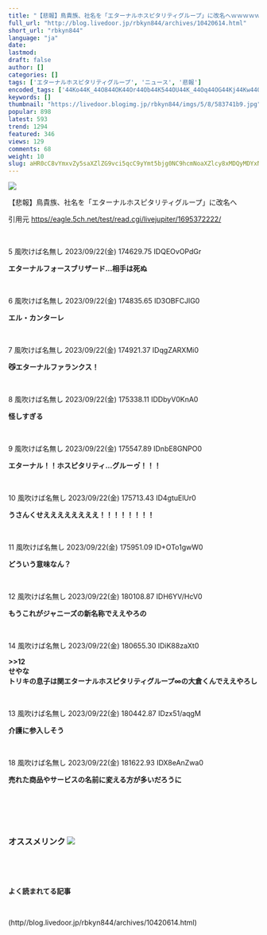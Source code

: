 ```yaml
---
title: "【悲報】鳥貴族、社名を「エターナルホスピタリティグループ」に改名へｗｗｗｗｗｗ"
full_url: "http://blog.livedoor.jp/rbkyn844/archives/10420614.html"
short_url: "rbkyn844"
language: "ja"
date: 
lastmod: 
draft: false
author: []
categories: []
tags: ['エターナルホスピタリティグループ', 'ニュース', '悲報']
encoded_tags: ['44Ko44K_44O844OK44Or44Ob44K544OU44K_44Oq44OG44Kj44Kw44Or44O844OX', '44OL44Ol44O844K5', '5oKy5aCx']
keywords: []
thumbnail: "https://livedoor.blogimg.jp/rbkyn844/imgs/5/8/583741b9.jpg"
popular: 898
latest: 593
trend: 1294
featured: 346
views: 129
comments: 68
weight: 10
slug: aHR0cC8vYmxvZy5saXZlZG9vci5qcC9yYmt5bjg0NC9hcmNoaXZlcy8xMDQyMDYxNC5odG1s
---
```


![](https://livedoor.blogimg.jp/rbkyn844/imgs/5/8/583741b9.jpg)

<div><p>【悲報】鳥貴族、社名を「エターナルホスピタリティグループ」に改名へ</p><p>引用元 <a href='https//eagle.5ch.net/test/read.cgi/livejupiter/1695372222/' target='_blank'>https//eagle.5ch.net/test/read.cgi/livejupiter/1695372222/</a></p><br> <p class='res1'>5 風吹けば名無し 2023/09/22(金) 174629.75 IDQEOvOPdGr </p> <p class='res2'><b> エターナルフォースブリザード…相手は死ぬ </b></p><br> <p class='res1'>6 風吹けば名無し 2023/09/22(金) 174835.65 ID3OBFCJlG0 </p> <p class='res2'><b> エル・カンターレ </b></p><br> <p class='res1'>7 風吹けば名無し 2023/09/22(金) 174921.37 IDqgZARXMi0 </p> <p class='res2'><b> 😼エターナルファランクス！ </b></p><br> <p class='no-pc'></p> <p class='res1'>8 風吹けば名無し 2023/09/22(金) 175338.11 IDDbyV0KnA0 </p> <p class='res2'><b> 怪しすぎる </b></p><br> <p class='res1'>9 風吹けば名無し 2023/09/22(金) 175547.89 IDnbE8GNPO0 </p> <p class='res2'><b> エターナル！！ホスピタリティ…グルーゥ゙！！！ </b></p><br> <p class='res1'>10 風吹けば名無し 2023/09/22(金) 175713.43 ID4gtuElUr0 </p> <p class='res2'><b> うさんくせええええええええ！！！！！！！！ </b></p><br> <p class='res1'>11 風吹けば名無し 2023/09/22(金) 175951.09 ID+OTo1gwW0 </p> <p class='res2'><b> どういう意味なん？ </b></p><br> <p class='res1'>12 風吹けば名無し 2023/09/22(金) 180108.87 IDH6YV/HcV0 </p> <p class='res2'><b> もうこれがジャニーズの新名称でええやろの </b></p><br> <p class='res1'>14 風吹けば名無し 2023/09/22(金) 180655.30 IDiK88zaXt0 </p> <p class='res2'><b> >>12 <br> せやな <br> トリキの息子は関エターナルホスピタリティグループ∞の大倉くんでええやろし </b></p><br> <p class='res1'>13 風吹けば名無し 2023/09/22(金) 180442.87 IDzx51/aqgM </p> <p class='res2'><b> 介護に参入しそう </b></p><br> <p class='res1'>18 風吹けば名無し 2023/09/22(金) 181622.93 IDX8eAnZwa0 </p> <p class='res2'><b> 売れた商品やサービスの名前に変える方が多いだろうに </b></p><br> <p id='5077e33f033c4e934bb013c7c4eb8bbd'> </p><br> <br> <p class='no-pc'></p> <h3 class='linkh'>オススメリンク <img src='http//blog.livedoor.jp/rbkyn844/ftp/fusagikom-fikergh.png'></h3> <p class='link2'> </p><br> <p class='no-pc'></p> <p class='no-pc'><br><p><b>よく読まれてる記事</b></p><br></p> </div>

(http//blog.livedoor.jp/rbkyn844/archives/10420614.html)
